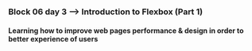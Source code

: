 ### Block 06 day 3 --> Introduction to Flexbox (Part 1)
#### Learning how to improve web pages performance & design in order to better experience of users

